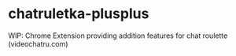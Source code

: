 # chatruletka-plusplus
WIP: Chrome Extension providing addition features for chat roulette (videochatru.com)
